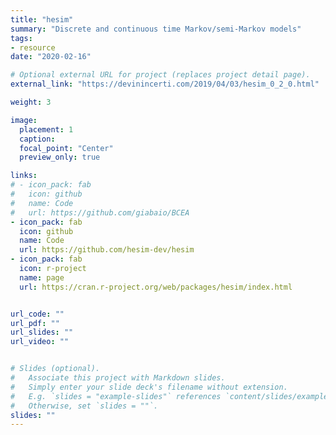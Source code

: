 ```yaml
---
title: "hesim"
summary: "Discrete and continuous time Markov/semi-Markov models"
tags:
- resource
date: "2020-02-16"

# Optional external URL for project (replaces project detail page).
external_link: "https://devinincerti.com/2019/04/03/hesim_0_2_0.html"

weight: 3

image: 
  placement: 1
  caption: 
  focal_point: "Center"
  preview_only: true

links:
# - icon_pack: fab
#   icon: github
#   name: Code
#   url: https://github.com/giabaio/BCEA
- icon_pack: fab
  icon: github
  name: Code
  url: https://github.com/hesim-dev/hesim
- icon_pack: fab
  icon: r-project
  name: page
  url: https://cran.r-project.org/web/packages/hesim/index.html


url_code: ""
url_pdf: ""
url_slides: ""
url_video: ""


# Slides (optional).
#   Associate this project with Markdown slides.
#   Simply enter your slide deck's filename without extension.
#   E.g. `slides = "example-slides"` references `content/slides/example-slides.md`.
#   Otherwise, set `slides = ""`.
slides: ""
---
```

